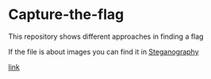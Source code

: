 # Capture-the-flag
This repository shows different approaches in finding a flag 

If the file is about images you can find it in [Steganography](Steganography/Readme.md)

[link](https://github.com/Hemanth-Yarlagadda/Capture-the-flag/blob/master/Steganography/Readme.md)
